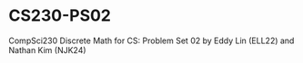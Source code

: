 # CS230-PS02
CompSci230 Discrete Math for CS: Problem Set 02 by Eddy Lin (ELL22) and Nathan Kim (NJK24)
